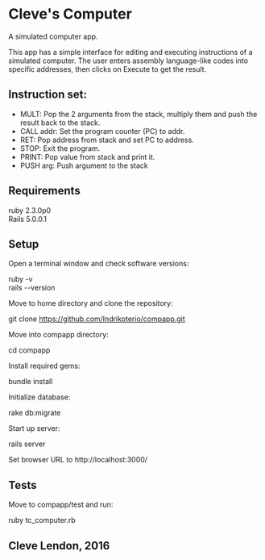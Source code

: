 # Cleve's Computer

A simulated computer app.

This app has a simple interface for editing and executing instructions of a simulated computer. The user enters assembly language-like codes into specific addresses, then clicks on Execute to get the result.

## Instruction set:

<ul>
<li>MULT: Pop the 2 arguments from the stack, multiply them and push the result back to the stack.</li>
<li>CALL addr: Set the program counter (PC) to addr.</li>
<li>RET: Pop address from stack and set PC to address.</li>
<li>STOP: Exit the program.</li>
<li>PRINT: Pop value from stack and print it.</li>
<li>PUSH arg: Push argument to the stack</li>
</ul>

## Requirements

ruby 2.3.0p0<br>
Rails 5.0.0.1

## Setup

Open a terminal window and check software versions:

ruby -v<br>
rails --version

Move to home directory and clone the repository:

git clone https://github.com/Indrikoterio/compapp.git

Move into compapp directory:

cd compapp

Install required gems:

bundle install

Initialize database:

rake db:migrate

Start up server:

rails server

Set browser URL to http://localhost:3000/

## Tests

Move to compapp/test and run:

ruby tc_computer.rb

## Cleve Lendon, 2016


